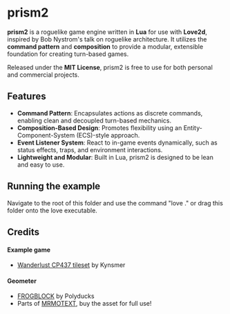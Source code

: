 # prism2

**prism2** is a roguelike game engine written in **Lua** for use with **Love2d**, inspired by Bob Nystrom's talk on roguelike architecture. It utilizes the **command pattern** and **composition** to provide a modular, extensible foundation for creating turn-based games.

Released under the **MIT License**, prism2 is free to use for both personal and commercial projects.

## Features

- **Command Pattern**: Encapsulates actions as discrete commands, enabling clean and decoupled turn-based mechanics.
- **Composition-Based Design**: Promotes flexibility using an Entity-Component-System (ECS)-style approach.
- **Event Listener System**: React to in-game events dynamically, such as status effects, traps, and environment interactions.
- **Lightweight and Modular**: Built in Lua, prism2 is designed to be lean and easy to use.

## Running the example

Navigate to the root of this folder and use the command "love ." or drag this folder onto the love executable.

## Credits

#### Example game

- [Wanderlust CP437 tileset](http://bay12forums.com/smf/index.php?topic=145362.0) by Kynsmer

#### Geometer

- [FROGBLOCK](https://polyducks.itch.io/frogblock) by Polyducks
- Parts of [MRMOTEXT](https://mrmotarius.itch.io/mrmotext), buy the asset for full use!
